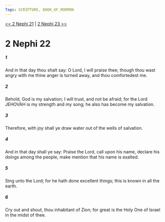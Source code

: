 ```yaml
---
Tags: SCRIPTURE, BOOK_OF_MORMON
---
```


[<< 2 Nephi 21](BOOK_OF_MORMON/02_2_Nephi/2_Nephi_21.md) | [2 Nephi 23 >>](BOOK_OF_MORMON/02_2_Nephi/2_Nephi_23.md)

# 2 Nephi 22

##### 1
 And in that day thou shalt say: O Lord, I will praise thee; though thou wast angry with me thine anger is turned away, and thou comfortedest me.
##### 2
 Behold, God is my salvation; I will trust, and not be afraid; for the Lord JEHOVAH is my strength and my song; he also has become my salvation.
##### 3
 Therefore, with joy shall ye draw water out of the wells of salvation.
##### 4
 And in that day shall ye say: Praise the Lord, call upon his name, declare his doings among the people, make mention that his name is exalted.
##### 5
 Sing unto the Lord; for he hath done excellent things; this is known in all the earth.
##### 6
 Cry out and shout, thou inhabitant of Zion; for great is the Holy One of Israel in the midst of thee.

